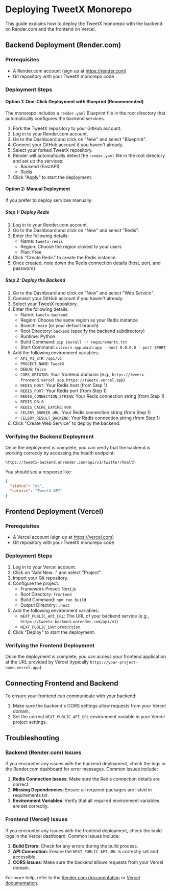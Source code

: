 # Deploying TweetX Monorepo

This guide explains how to deploy the TweetX monorepo with the backend on Render.com and the frontend on Vercel.

## Backend Deployment (Render.com)

### Prerequisites

- A Render.com account (sign up at https://render.com)
- Git repository with your TweetX monorepo code

### Deployment Steps

#### Option 1: One-Click Deployment with Blueprint (Recommended)

The monorepo includes a `render.yaml` Blueprint file in the root directory that automatically configures the backend services.

1. Fork the TweetX repository to your GitHub account.
2. Log in to your Render.com account.
3. Go to the Dashboard and click on "New" and select "Blueprint".
4. Connect your GitHub account if you haven't already.
5. Select your forked TweetX repository.
6. Render will automatically detect the `render.yaml` file in the root directory and set up the services:
   - Backend (FastAPI)
   - Redis
7. Click "Apply" to start the deployment.

#### Option 2: Manual Deployment

If you prefer to deploy services manually:

##### Step 1: Deploy Redis

1. Log in to your Render.com account.
2. Go to the Dashboard and click on "New" and select "Redis".
3. Enter the following details:
   - Name: `tweetx-redis`
   - Region: Choose the region closest to your users
   - Plan: Free
4. Click "Create Redis" to create the Redis instance.
5. Once created, note down the Redis connection details (host, port, and password).

##### Step 2: Deploy the Backend

1. Go to the Dashboard and click on "New" and select "Web Service".
2. Connect your GitHub account if you haven't already.
3. Select your TweetX repository.
4. Enter the following details:
   - Name: `tweetx-backend`
   - Region: Choose the same region as your Redis instance
   - Branch: `main` (or your default branch)
   - Root Directory: `backend` (specify the backend subdirectory)
   - Runtime: Python
   - Build Command: `pip install -r requirements.txt`
   - Start Command: `uvicorn app.main:app --host 0.0.0.0 --port $PORT`
5. Add the following environment variables:
   - `API_V1_STR`: `/api/v1`
   - `PROJECT_NAME`: `TweetX`
   - `DEBUG`: `false`
   - `CORS_ORIGINS`: Your frontend domains (e.g., `https://tweetx-frontend.vercel.app,https://tweetx.vercel.app`)
   - `REDIS_HOST`: Your Redis host (from Step 1)
   - `REDIS_PORT`: Your Redis port (from Step 1)
   - `REDIS_CONNECTION_STRING`: Your Redis connection string (from Step 1)
   - `REDIS_DB`: `0`
   - `REDIS_CACHE_EXPIRE`: `900`
   - `CELERY_BROKER_URL`: Your Redis connection string (from Step 1)
   - `CELERY_RESULT_BACKEND`: Your Redis connection string (from Step 1)
6. Click "Create Web Service" to deploy the backend.

### Verifying the Backend Deployment

Once the deployment is complete, you can verify that the backend is working correctly by accessing the health endpoint:

```
https://tweetx-backend.onrender.com/api/v1/twitter/health
```

You should see a response like:

```json
{
  "status": "ok",
  "service": "TweetX API"
}
```

## Frontend Deployment (Vercel)

### Prerequisites

- A Vercel account (sign up at https://vercel.com)
- Git repository with your TweetX monorepo code

### Deployment Steps

1. Log in to your Vercel account.
2. Click on "Add New..." and select "Project".
3. Import your Git repository.
4. Configure the project:
   - Framework Preset: Next.js
   - Root Directory: `frontend`
   - Build Command: `npm run build`
   - Output Directory: `.next`
5. Add the following environment variables:
   - `NEXT_PUBLIC_API_URL`: The URL of your backend service (e.g., `https://tweetx-backend.onrender.com/api/v1`)
   - `NEXT_PUBLIC_ENV`: `production`
6. Click "Deploy" to start the deployment.

### Verifying the Frontend Deployment

Once the deployment is complete, you can access your frontend application at the URL provided by Vercel (typically `https://your-project-name.vercel.app`).

## Connecting Frontend and Backend

To ensure your frontend can communicate with your backend:

1. Make sure the backend's CORS settings allow requests from your Vercel domain.
2. Set the correct `NEXT_PUBLIC_API_URL` environment variable in your Vercel project settings.

## Troubleshooting

### Backend (Render.com) Issues

If you encounter any issues with the backend deployment, check the logs in the Render.com dashboard for error messages. Common issues include:

1. **Redis Connection Issues**: Make sure the Redis connection details are correct.
2. **Missing Dependencies**: Ensure all required packages are listed in requirements.txt.
3. **Environment Variables**: Verify that all required environment variables are set correctly.

### Frontend (Vercel) Issues

If you encounter any issues with the frontend deployment, check the build logs in the Vercel dashboard. Common issues include:

1. **Build Errors**: Check for any errors during the build process.
2. **API Connection**: Ensure the `NEXT_PUBLIC_API_URL` is correctly set and accessible.
3. **CORS Issues**: Make sure the backend allows requests from your Vercel domain.

For more help, refer to the [Render.com documentation](https://render.com/docs) or [Vercel documentation](https://vercel.com/docs).
